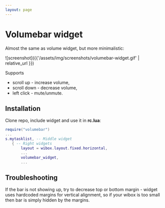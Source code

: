 ```yaml
---
layout: page
---
```

# Volumebar widget

Almost the same as volume widget, but more minimalistic:

![screenshot]({{'/assets/img/screenshots/volumebar-widget.gif' | relative_url }})

Supports 
 - scroll up - increase volume, 
 - scroll down - decrease volume, 
 - left click - mute/unmute.
 
 ## Installation
 
 Clone repo, include widget and use it in **rc.lua**:
 
 ```lua
 require("volumebar")
...
s.mytasklist, -- Middle widget
	{ -- Right widgets
    	layout = wibox.layout.fixed.horizontal,
		...
		volumebar_widget,
		...      
 ```

## Troubleshooting

If the bar is not showing up, try to decrease top or bottom margin - widget uses hardcoded margins for vertical alignment, so if your wibox is too small then bar is simply hidden by the margins.
